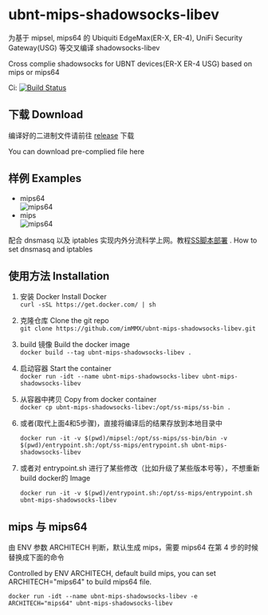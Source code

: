 # ubnt-mips-shadowsocks-libev
为基于 mipsel, mips64 的 Ubiquiti EdgeMax(ER-X, ER-4), UniFi Security Gateway(USG) 等交叉编译 shadowsocks-libev  

Cross complie shadowsocks for UBNT devices(ER-X ER-4 USG) based on mips or mips64  

Ci: [![Build Status](https://travis-ci.org/imMMX/ubnt-mips-shadowsocks-libev.svg?branch=master)](https://travis-ci.org/imMMX/ubnt-mips-shadowsocks-libev)  

## 下载  Download
编译好的二进制文件请前往 [release](https://github.com/imMMX/ubnt-mips-shadowsocks-libev/releases/tag/3.2.0) 下载  

You can download pre-complied file here

## 样例  Examples
* mips64  
![mips64](https://github.com/imMMX/ubnt-mips-shadowsocks-libev/blob/master/screenshot/mips64.jpeg)  
* mips  
![mips64](https://github.com/imMMX/ubnt-mips-shadowsocks-libev/blob/master/screenshot/mips.jpeg)

配合 dnsmasq 以及 iptables 实现内外分流科学上网。教程[SS脚本部署](https://github.com/imMMX/ubnt-router-shadowsocks) . 
How to set dnsmasq and iptables

## 使用方法  Installation

1. 安装 Docker  Install Docker  
  ```curl -sSL https://get.docker.com/ | sh ``` 
  
2. 克隆仓库   Clone the git repo  
  ```git clone https://github.com/imMMX/ubnt-mips-shadowsocks-libev.git```  
  
3. build 镜像   Build the docker image  
  ```docker build --tag ubnt-mips-shadowsocks-libev .```  
  
4. 启动容器  Start the container  
  ```docker run -idt --name ubnt-mips-shadowsocks-libev ubnt-mips-shadowsocks-libev```
  
5. 从容器中拷贝  Copy from docker container  
  ```docker cp ubnt-mips-shadowsocks-libev:/opt/ss-mips/ss-bin .```
  
6. 或者(取代上面4和5步骤)，直接将编译后的结果存放到本地目录中

    ```docker run -it -v $(pwd)/mipsel:/opt/ss-mips/ss-bin/bin -v $(pwd)/entrypoint.sh:/opt/ss-mips/entrypoint.sh ubnt-mips-shadowsocks-libev```
 
7. 或者对 entrypoint.sh 进行了某些修改（比如升级了某些版本号等），不想重新build docker的 Image

    ```docker run -it -v $(pwd)/entrypoint.sh:/opt/ss-mips/entrypoint.sh ubnt-mips-shadowsocks-libev```  
  
## mips 与 mips64
由 ENV 参数 ARCHITECH 判断，默认生成 mips，需要 mips64 在第 4 步的时候替换成下面的命令  

Controlled by ENV ARCHITECH, default build mips, you can set ARCHITECH="mips64" to build mips64 file.

  ```docker run -idt --name ubnt-mips-shadowsocks-libev -e ARCHITECH="mips64" ubnt-mips-shadowsocks-libev```
 
